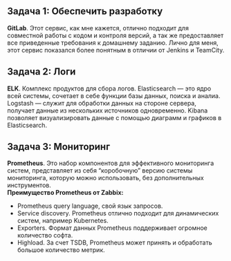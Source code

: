 ## Задача 1: Обеспечить разработку
__GitLab__. Этот сервис, как мне кажется, отлично подходит для совместной работы с кодом и контроля версий, а так же предоставляет все приведенные требования к домашнему заданию. Лично для меня, этот сервис показался более понятным в отличии от Jenkins и TeamCity.   

## Задача 2: Логи  
__ELK__. Комплекс продуктов для сбора логов. Elasticsearch — это ядро всей системы, сочетает в себе функции базы данных, поиска и аналиа.  Logstash — служит для обработки данных на стороне сервера, получает данные из нескольких источников одновременно. Kibana позволяет визуализировать данные с помощью диаграмм и графиков в Elasticsearch.  

## Задача 3: Мониторинг  
__Prometheus__.  Это набор компонентов для эффективного мониторинга систем, представляет из себя “коробочную” версию системы мониторинга, которую можно использовать, без дополнительных инструментов.   
__Преимущество Prometheus от Zabbix:__   
- Prometheus query language, свой язык запросов.  
- Service discovery. Prometheus отлично подходит для динамических систем, например Kubernetes.   
- Exporters. Формат данных Prometheus поддерживает огромное количество софта.   
- Highload. За счет TSDB, Prometheus может принять и обработать большое количество метрик.
